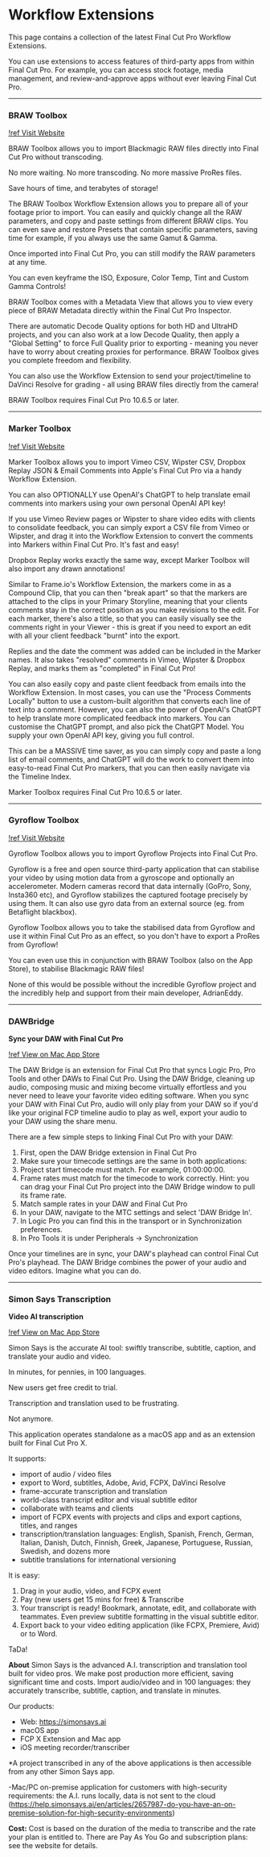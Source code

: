 # Workflow Extensions

This page contains a collection of the latest Final Cut Pro Workflow Extensions.

You can use extensions to access features of third-party apps from within Final Cut Pro. For example, you can access stock footage, media management, and review-and-approve apps without ever leaving Final Cut Pro.

---

### BRAW Toolbox

[!ref Visit Website](https://brawtoolbox.io)

BRAW Toolbox allows you to import Blackmagic RAW files directly into Final Cut Pro without transcoding.


No more waiting. No more transcoding. No more massive ProRes files.


Save hours of time, and terabytes of storage!


The BRAW Toolbox Workflow Extension allows you to prepare all of your footage prior to import. You can easily and quickly change all the RAW parameters, and copy and paste settings from different BRAW clips. You can even save and restore Presets that contain specific parameters, saving time for example, if you always use the same Gamut & Gamma.


Once imported into Final Cut Pro, you can still modify the RAW parameters at any time.


You can even keyframe the ISO, Exposure, Color Temp, Tint and Custom Gamma Controls!


BRAW Toolbox comes with a Metadata View that allows you to view every piece of BRAW Metadata directly within the Final Cut Pro Inspector.


There are automatic Decode Quality options for both HD and UltraHD projects, and you can also work at a low Decode Quality, then apply a "Global Setting" to force Full Quality prior to exporting - meaning you never have to worry about creating proxies for performance. BRAW Toolbox gives you complete freedom and flexibility.


You can also use the Workflow Extension to send your project/timeline to DaVinci Resolve for grading - all using BRAW files directly from the camera!


BRAW Toolbox requires Final Cut Pro 10.6.5 or later.


---

### Marker Toolbox

[!ref Visit Website](https://markertoolbox.io)

Marker Toolbox allows you to import Vimeo CSV, Wipster CSV, Dropbox Replay JSON & Email Comments into Apple's Final Cut Pro via a handy Workflow Extension.


You can also OPTIONALLY use OpenAI's ChatGPT to help translate email comments into markers using your own personal OpenAI API key!


If you use Vimeo Review pages or Wipster to share video edits with clients to consolidate feedback, you can simply export a CSV file from Vimeo or Wipster, and drag it into the Workflow Extension to convert the comments into Markers within Final Cut Pro. It's fast and easy!


Dropbox Replay works exactly the same way, except Marker Toolbox will also import any drawn annotations!


Similar to Frame.io's Workflow Extension, the markers come in as a Compound Clip, that you can then "break apart" so that the markers are attached to the clips in your Primary Storyline, meaning that your clients comments stay in the correct position as you make revisions to the edit. For each marker, there's also a title, so that you can easily visually see the comments right in your Viewer - this is great if you need to export an edit with all your client feedback "burnt" into the export.


Replies and the date the comment was added can be included in the Marker names. It also takes "resolved" comments in Vimeo, Wipster & Dropbox Replay, and marks them as "completed" in Final Cut Pro!


You can also easily copy and paste client feedback from emails into the Workflow Extension. In most cases, you can use the "Process Comments Locally" button to use a custom-built algorithm that converts each line of text into a comment. However, you can also the power of OpenAI's ChatGPT to help translate more complicated feedback into markers. You can customise the ChatGPT prompt, and also pick the ChatGPT Model. You supply your own OpenAI API key, giving you full control.


This can be a MASSIVE time saver, as you can simply copy and paste a long list of email comments, and ChatGPT will do the work to convert them into easy-to-read Final Cut Pro markers, that you can then easily navigate via the Timeline Index.


Marker Toolbox requires Final Cut Pro 10.6.5 or later.

---

### Gyroflow Toolbox

[!ref Visit Website](https://gyroflowtoolbox.io)

Gyroflow Toolbox allows you to import Gyroflow Projects into Final Cut Pro.


Gyroflow is a free and open source third-party application that can stabilise your video by using motion data from a gyroscope and optionally an accelerometer. Modern cameras record that data internally (GoPro, Sony, Insta360 etc), and Gyroflow stabilizes the captured footage precisely by using them. It can also use gyro data from an external source (eg. from Betaflight blackbox).


Gyroflow Toolbox allows you to take the stabilised data from Gyroflow and use it within Final Cut Pro as an effect, so you don't have to export a ProRes from Gyroflow!


You can even use this in conjunction with BRAW Toolbox (also on the App Store), to stabilise Blackmagic RAW files!


None of this would be possible without the incredible Gyroflow project and the incredibly help and support from their main developer, AdrianEddy.

---

### DAWBridge
**Sync your DAW with Final Cut Pro**

[!ref View on Mac App Store](https://apps.apple.com/au/app/dawbridge/id1620198313?mt=12)

The DAW Bridge is an extension for Final Cut Pro that syncs Logic Pro, Pro Tools and other DAWs to Final Cut Pro. Using the DAW Bridge, cleaning up audio, composing music and mixing become virtually effortless and you never need to leave your favorite video editing software. When you sync your DAW with Final Cut Pro, audio will only play from your DAW so if you'd like your original FCP timeline audio to play as well, export your audio to your DAW using the share menu.

There are a few simple steps to linking Final Cut Pro with your DAW:

1. First, open the DAW Bridge extension in Final Cut Pro
2. Make sure your timecode settings are the same in both applications:
3. Project start timecode must match. For example, 01:00:00:00.
4. Frame rates must match for the timecode to work correctly. Hint: you can drag your Final Cut Pro project into the DAW Bridge window to pull its frame rate.
5. Match sample rates in your DAW and Final Cut Pro
6. In your DAW, navigate to the MTC settings and select 'DAW Bridge In'.
7. In Logic Pro you can find this in the transport or in Synchronization preferences.
8. In Pro Tools it is under Peripherals → Synchronization

Once your timelines are in sync, your DAW's playhead can control Final Cut Pro's playhead. The DAW Bridge combines the power of your audio and video editors. Imagine what you can do.

---

### Simon Says Transcription
**Video AI transcription**

[!ref View on Mac App Store](https://apps.apple.com/au/app/simon-says-transcription/id1441555493?mt=12)

Simon Says is the accurate AI tool: swiftly transcribe, subtitle, caption, and translate your audio and video.

In minutes, for pennies, in 100 languages.

New users get free credit to trial.

Transcription and translation used to be frustrating.

Not anymore.

This application operates standalone as a macOS app and as an extension built for Final Cut Pro X.

It supports:

- import of audio / video files
- export to Word, subtitles, Adobe, Avid, FCPX, DaVinci Resolve
- frame-accurate transcription and translation
- world-class transcript editor and visual subtitle editor
- collaborate with teams and clients
- import of FCPX events with projects and clips and export captions, titles, and ranges
- transcription/translation languages: English, Spanish, French, German, Italian, Danish, Dutch, Finnish, Greek, Japanese, Portuguese, Russian, Swedish, and dozens more
- subtitle translations for international versioning

It is easy:

1. Drag in your audio, video, and FCPX event
2. Pay (new users get 15 mins for free) & Transcribe
3. Your transcript is ready! Bookmark, annotate, edit, and collaborate with teammates. Even preview subtitle formatting in the visual subtitle editor.
4. Export back to your video editing application (like FCPX, Premiere, Avid) or to Word.

TaDa!

**About**
Simon Says is the advanced A.I. transcription and translation tool built for video pros. We make post production more efficient, saving significant time and costs. Import audio/video and in 100 languages: they accurately transcribe, subtitle, caption, and translate in minutes.

Our products:
- Web: https://simonsays.ai
- macOS app
- FCP X Extension and Mac app
- iOS meeting recorder/transcriber

*A project transcribed in any of the above applications is then accessible from any other Simon Says app.

-Mac/PC on-premise application for customers with high-security requirements: the A.I. runs locally, data is not sent to the cloud (https://help.simonsays.ai/en/articles/2657987-do-you-have-an-on-premise-solution-for-high-security-environments)

**Cost:**
Cost is based on the duration of the media to transcribe and the rate your plan is entitled to. There are Pay As You Go and subscription plans: see the website for details.